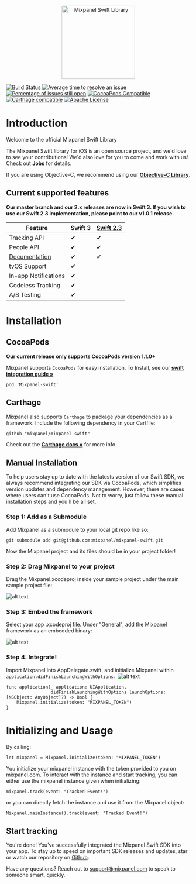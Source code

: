 <p align="center">
  <img src="https://github.com/mixpanel/mixpanel-swift/blob/assets/mixpanelswift.png?raw=true" alt="Mixpanel Swift Library" height="200"/>
</p>


[![Build Status](https://travis-ci.org/mixpanel/mixpanel-swift.svg)](https://travis-ci.org/mixpanel/mixpanel-swift)
[![Average time to resolve an issue](http://isitmaintained.com/badge/resolution/mixpanel/mixpanel-swift.svg)](http://isitmaintained.com/project/mixpanel/mixpanel-swift "Average time to resolve an issue")
[![Percentage of issues still open](http://isitmaintained.com/badge/open/mixpanel/mixpanel-swift.svg)](http://isitmaintained.com/project/mixpanel/mixpanel-swift "Percentage of issues still open")
[![CocoaPods Compatible](http://img.shields.io/cocoapods/v/Mixpanel-swift.svg)](https://mixpanel.com)
[![Carthage compatible](https://img.shields.io/badge/Carthage-compatible-4BC51D.svg)](https://github.com/Carthage/Carthage)
[![Apache License](http://img.shields.io/cocoapods/l/Mixpanel-swift.svg)](https://mixpanel.com)

# Introduction

Welcome to the official Mixpanel Swift Library

The Mixpanel Swift library for iOS is an open source project, and we'd love to see your contributions! 
We'd also love for you to come and work with us! Check out **[Jobs](http://boards.greenhouse.io/mixpanel/jobs/25226#.U_4JXEhORKU)** for details.

If you are using Objective-C, we recommend using our **[Objective-C Library](https://github.com/mixpanel/mixpanel-iphone)**.

## Current supported features

**Our master branch and our 2.x releases are now in Swift 3. If you wish to use our Swift 2.3 implementation, please point to our v1.0.1 release.**

| Feature      | Swift 3 | [Swift 2.3](https://github.com/mixpanel/mixpanel-swift/tree/swift2.3) |
| -------      | ------------- | -------------                                                            |
| Tracking API |       ✔       |       ✔       |
| People API   |       ✔       |       ✔       |
| [Documentation](https://mixpanel.github.io/mixpanel-swift)|       ✔       |        ✔       |
| tvOS Support |       ✔        |              |
| In-app Notifications |       ✔        |              |
| Codeless Tracking |       ✔        |              |
| A/B Testing |       ✔        |              |
# Installation

## CocoaPods

**Our current release only supports CocoaPods version 1.1.0+**

Mixpanel supports `CocoaPods` for easy installation.
To Install, see our **[swift integration guide »](https://mixpanel.com/help/reference/swift)**

`pod 'Mixpanel-swift'`

## Carthage

Mixpanel also supports `Carthage` to package your dependencies as a framework. Include the following dependency in your Cartfile:

`github "mixpanel/mixpanel-swift"`

Check out the **[Carthage docs »](https://github.com/Carthage/Carthage#if-youre-building-for-ios-tvos-or-watchos)** for more info. 

## Manual Installation

To help users stay up to date with the latests version of our Swift SDK, we always recommend integrating our SDK via CocoaPods, which simplifies version updates and dependency management. However, there are cases where users can't use CocoaPods. Not to worry, just follow these manual installation steps and you'll be all set.

### Step 1: Add as a Submodule

Add Mixpanel as a submodule to your local git repo like so:

```
git submodule add git@github.com:mixpanel/mixpanel-swift.git
```

Now the Mixpanel project and its files should be in your project folder! 

### Step 2: Drag Mixpanel to your project

Drag the Mixpanel.xcodeproj inside your sample project under the main sample project file:

![alt text](http://images.mxpnl.com/docs/2016-07-19%2023:34:02.724663-Screen%20Shot%202016-07-19%20at%204.33.34%20PM.png)

### Step 3: Embed the framework

Select your app .xcodeproj file. Under "General", add the Mixpanel framework as an embedded binary:

![alt text](http://images.mxpnl.com/docs/2016-07-19%2023:31:29.237158-add_framework.png)

### Step 4: Integrate!

Import Mixpanel into AppDelegate.swift, and initialize Mixpanel within `application:didFinishLaunchingWithOptions:`
![alt text](http://images.mxpnl.com/docs/2016-07-19%2023:27:03.724972-Screen%20Shot%202016-07-18%20at%207.16.51%20PM.png)

```
func application(_ application: UIApplication,
                 didFinishLaunchingWithOptions launchOptions: [NSObject: AnyObject]?) -> Bool {
    Mixpanel.initialize(token: "MIXPANEL_TOKEN")
}
```

# Initializing and Usage

By calling:
```
let mixpanel = Mixpanel.initialize(token: "MIXPANEL_TOKEN")
```

You initialize your mixpanel instance with the token provided to you on mixpanel.com.
To interact with the instance and start tracking, you can either use the mixpanel instance given when initializing:
```
mixpanel.track(event: "Tracked Event!")
```
or you can directly fetch the instance and use it from the Mixpanel object:
```
Mixpanel.mainInstance().track(event: "Tracked Event!")
```

## Start tracking

You're done! You've successfully integrated the Mixpanel Swift SDK into your app. To stay up to speed on important SDK releases and updates, star or watch our repository on [Github](https://github.com/mixpanel/mixpanel-swift).

Have any questions? Reach out to [support@mixpanel.com](mailto:support@mixpanel.com) to speak to someone smart, quickly.

